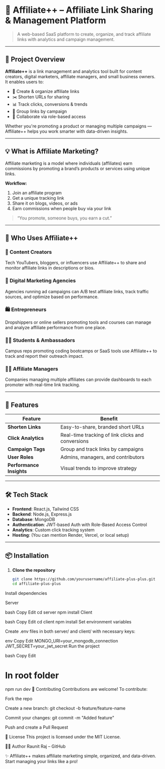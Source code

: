 # 🧩 Affiliate++ – Affiliate Link Sharing & Management Platform

> A web-based SaaS platform to create, organize, and track affiliate links with analytics and campaign management.

---

## 📌 Project Overview

**Affiliate++** is a link management and analytics tool built for content creators, digital marketers, affiliate managers, and small business owners.  
It enables users to:

- 📎 Create & organize affiliate links  
- ✂️ Shorten URLs for sharing  
- 📊 Track clicks, conversions & trends  
- 📁 Group links by campaign  
- 👥 Collaborate via role-based access

Whether you're promoting a product or managing multiple campaigns — Affiliate++ helps you work smarter with data-driven insights.

---

## 💡 What is Affiliate Marketing?

Affiliate marketing is a model where individuals (affiliates) earn commissions by promoting a brand’s products or services using unique links.

**Workflow:**
1. Join an affiliate program
2. Get a unique tracking link
3. Share it on blogs, videos, or ads
4. Earn commissions when people buy via your link

> “You promote, someone buys, you earn a cut.”

---

## 🎯 Who Uses Affiliate++

### 🎥 **Content Creators**
Tech YouTubers, bloggers, or influencers use Affiliate++ to share and monitor affiliate links in descriptions or bios.

### 📣 **Digital Marketing Agencies**
Agencies running ad campaigns can A/B test affiliate links, track traffic sources, and optimize based on performance.

### 🛍️ **Entrepreneurs**
Dropshippers or online sellers promoting tools and courses can manage and analyze affiliate performance from one place.

### 🧑‍🎓 **Students & Ambassadors**
Campus reps promoting coding bootcamps or SaaS tools use Affiliate++ to track and report their outreach impact.

### 🧑‍💼 **Affiliate Managers**
Companies managing multiple affiliates can provide dashboards to each promoter with real-time link tracking.

---

## 🚀 Features

| Feature                 | Benefit                                                                |
|------------------------|-------------------------------------------------------------------------|
| **Shorten Links**       | Easy-to-share, branded short URLs                                       |
| **Click Analytics**     | Real-time tracking of link clicks and conversions                       |
| **Campaign Tags**       | Group and track links by campaigns                                      |
| **User Roles**          | Admins, managers, and contributors                                      |
| **Performance Insights**| Visual trends to improve strategy                                       |

---

## 🛠️ Tech Stack

- **Frontend**: React.js, Tailwind CSS  
- **Backend**: Node.js, Express.js  
- **Database**: MongoDB  
- **Authentication**: JWT-based Auth with Role-Based Access Control  
- **Analytics**: Custom click tracking system  
- **Hosting**: (You can mention Render, Vercel, or local setup)

---

## 📦 Installation

1. **Clone the repository**
   ```bash
   git clone https://github.com/yourusername/affiliate-plus-plus.git
   cd affiliate-plus-plus
Install dependencies

Server

bash
Copy
Edit
cd server
npm install
Client

bash
Copy
Edit
cd client
npm install
Set environment variables

Create .env files in both server/ and client/ with necessary keys:

env
Copy
Edit
MONGO_URI=your_mongodb_connection
JWT_SECRET=your_jwt_secret
Run the project

bash
Copy
Edit
# In root folder
npm run dev
🤝 Contributing
Contributions are welcome! To contribute:

Fork the repo

Create a new branch: git checkout -b feature/feature-name

Commit your changes: git commit -m "Added feature"

Push and create a Pull Request

📄 License
This project is licensed under the MIT License.

🙋‍♂️ Author
Raunit Raj – GitHub

✨ Affiliate++ makes affiliate marketing simple, organized, and data-driven. Start managing your links like a pro!
